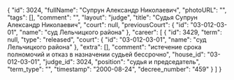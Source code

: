 {
    "id": 3024,
    "fullName": "Супрун Александр Николаевич",
    "photoURL": "",
    "tags": [],
    "comment": "",
    "layout": "judge",
    "title": "Судья Супрун Александр Николаевич",
    "court": null,
    "previousCourt": {
        "id": "03-012-03-01",
        "name": "суд Лельчицкого района"
    },
    "career": [
        {
            "id": 3429,
            "term": null,
            "type": "released",
            "court": {
                "id": "03-012-03-01",
                "name": "суд Лельчицкого района"
            },
            "extra": [],
            "comment": "истечение срока полномочий и отказ в назначении судьей бессрочно",
            "house_id": "03-012-03-01",
            "judge_id": 3024,
            "position": "судья и председатель",
            "term_type": "",
            "timestamp": "2000-08-24",
            "decree_number": "459"
        }
    ]
}